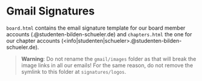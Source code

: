 # Gmail Signatures

`board.html` contains the email signature template for our board member accounts (<firstname>.<lastname>@studenten-bilden-schueler.de) and `chapters.html` the one for our chapter accounts (<info|studenten|schueler>.<cityname>@studenten-bilden-schueler.de).

> **Warning**: Do not rename the `gmail/images` folder as that will break the image links in all our emails! For the same reason, do not remove the symlink to this folder at `signatures/logos`.
